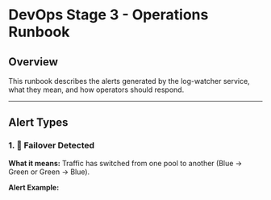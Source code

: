 # DevOps Stage 3 - Operations Runbook

## Overview

This runbook describes the alerts generated by the log-watcher service, what they mean, and how operators should respond.

---

## Alert Types

### 1. 🔄 Failover Detected

**What it means:**
Traffic has switched from one pool to another (Blue → Green or Green → Blue).

**Alert Example:**